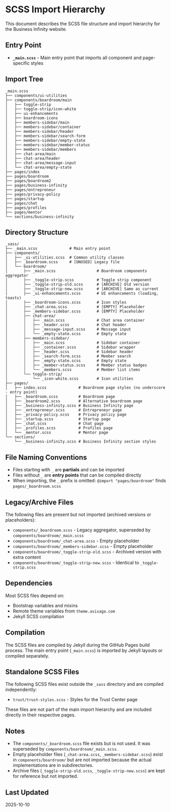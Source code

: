 # SCSS Import Hierarchy

This document describes the SCSS file structure and import hierarchy for the Business Infinity website.

## Entry Point

- **`_main.scss`** - Main entry point that imports all component and page-specific styles

## Import Tree

```
_main.scss
├── components/ui-utilities
├── components/boardroom/main
│   ├── toggle-strip
│   ├── toggle-strip/icon-white
│   ├── ui-enhancements
│   ├── boardroom-icons
│   ├── members-sidebar/main
│   ├── members-sidebar/container
│   ├── members-sidebar/header
│   ├── members-sidebar/search-form
│   ├── members-sidebar/empty-state
│   ├── members-sidebar/member-status
│   ├── members-sidebar/members
│   ├── chat-area/main
│   ├── chat-area/header
│   ├── chat-area/message-input
│   └── chat-area/empty-state
├── pages/index
├── pages/boardroom
├── pages/boardroom2
├── pages/business-infinity
├── pages/entrepreneur
├── pages/privacy-policy
├── pages/startup
├── pages/chat
├── pages/profiles
├── pages/mentor
└── sections/business-infinity
```

## Directory Structure

```
_sass/
├── _main.scss              # Main entry point
├── components/
│   ├── _ui-utilities.scss  # Common utility classes
│   ├── _boardroom.scss     # [UNUSED] Legacy file
│   └── boardroom/
│       ├── _main.scss                  # Boardroom components aggregator
│       ├── _toggle-strip.scss          # Toggle strip component
│       ├── _toggle-strip-old.scss      # [ARCHIVE] Old version
│       ├── _toggle-strip-new.scss      # [ARCHIVE] Same as current
│       ├── _ui-enhancements.scss       # UI enhancements (loading, toasts)
│       ├── _boardroom-icons.scss       # Icon styles
│       ├── _chat-area.scss             # [EMPTY] Placeholder
│       ├── _members-sidebar.scss       # [EMPTY] Placeholder
│       ├── chat-area/
│       │   ├── _main.scss              # Chat area container
│       │   ├── _header.scss            # Chat header
│       │   ├── _message-input.scss     # Message input
│       │   └── _empty-state.scss       # Empty state
│       ├── members-sidebar/
│       │   ├── _main.scss              # Sidebar container
│       │   ├── _container.scss         # Sidebar wrapper
│       │   ├── _header.scss            # Sidebar header
│       │   ├── _search-form.scss       # Member search
│       │   ├── _empty-state.scss       # Empty state
│       │   ├── _member-status.scss     # Member status badges
│       │   └── _members.scss           # Member list items
│       └── toggle-strip/
│           └── _icon-white.scss        # Icon utilities
├── pages/
│   ├── index.scss              # Boardroom page styles (no underscore - entry point)
│   ├── _boardroom.scss         # Boardroom page
│   ├── _boardroom2.scss        # Alternative boardroom page
│   ├── _business-infinity.scss # Business Infinity page
│   ├── _entrepreneur.scss      # Entrepreneur page
│   ├── _privacy-policy.scss    # Privacy policy page
│   ├── _startup.scss           # Startup page
│   ├── _chat.scss              # Chat page
│   ├── _profiles.scss          # Profiles page
│   └── _mentor.scss            # Mentor page
└── sections/
    └── _business-infinity.scss # Business Infinity section styles
```

## File Naming Conventions

- Files starting with `_` are **partials** and can be imported
- Files without `_` are **entry points** that can be compiled directly
- When importing, the `_` prefix is omitted: `@import "pages/boardroom"` finds `pages/_boardroom.scss`

## Legacy/Archive Files

The following files are present but not imported (archived versions or placeholders):

- `components/_boardroom.scss` - Legacy aggregator, superseded by `components/boardroom/_main.scss`
- `components/boardroom/_chat-area.scss` - Empty placeholder
- `components/boardroom/_members-sidebar.scss` - Empty placeholder
- `components/boardroom/_toggle-strip-old.scss` - Archived version with extra content
- `components/boardroom/_toggle-strip-new.scss` - Identical to `_toggle-strip.scss`

## Dependencies

Most SCSS files depend on:
- Bootstrap variables and mixins
- Remote theme variables from `theme.asisaga.com`
- Jekyll SCSS compilation

## Compilation

The SCSS files are compiled by Jekyll during the GitHub Pages build process. The main entry point (`_main.scss`) is imported by Jekyll layouts or compiled separately.

## Standalone SCSS Files

The following SCSS files exist outside the `_sass` directory and are compiled independently:

- `trust/trust-styles.scss` - Styles for the Trust Center page

These files are not part of the main import hierarchy and are included directly in their respective pages.

## Notes

- The `components/_boardroom.scss` file exists but is not used. It was superseded by `components/boardroom/_main.scss`.
- Empty placeholder files (`_chat-area.scss`, `_members-sidebar.scss`) exist in `components/boardroom/` but are not imported because the actual implementations are in subdirectories.
- Archive files (`_toggle-strip-old.scss`, `_toggle-strip-new.scss`) are kept for reference but not imported.

## Last Updated

2025-10-10
